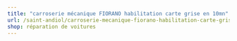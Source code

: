```yaml
---
title: "carroserie mécanique FIORANO habilitation carte grise en 10mn"
url: /saint-andiol/carroserie-mecanique-fiorano-habilitation-carte-grise-en-10mn/
shop: réparation de voitures
---
```

